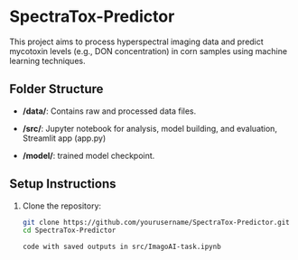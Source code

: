 # SpectraTox-Predictor

This project aims to process hyperspectral imaging data and predict mycotoxin levels (e.g., DON concentration) in corn samples using machine learning techniques.

## Folder Structure

- **/data/**: Contains raw and processed data files.             
  
- **/src/**: Jupyter notebook for analysis, model building, and evaluation,
             Streamlit app (app.py)   
  
- **/model/**: trained model checkpoint.
  


## Setup Instructions

1. Clone the repository:

   ```bash
   git clone https://github.com/yourusername/SpectraTox-Predictor.git
   cd SpectraTox-Predictor

   code with saved outputs in src/ImagoAI-task.ipynb

   
